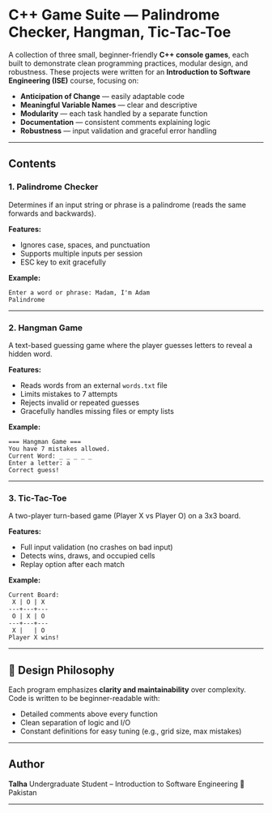 # C++ Game Suite — Palindrome Checker, Hangman, Tic-Tac-Toe

A collection of three small, beginner-friendly **C++ console games**, each built to demonstrate clean programming practices, modular design, and robustness. These projects were written for an **Introduction to Software Engineering (ISE)** course, focusing on:

* **Anticipation of Change** — easily adaptable code
* **Meaningful Variable Names** — clear and descriptive
* **Modularity** — each task handled by a separate function
* **Documentation** — consistent comments explaining logic
* **Robustness** — input validation and graceful error handling

---

## Contents

### 1. Palindrome Checker

Determines if an input string or phrase is a palindrome (reads the same forwards and backwards).

**Features:**

* Ignores case, spaces, and punctuation
* Supports multiple inputs per session
* ESC key to exit gracefully

**Example:**

```
Enter a word or phrase: Madam, I'm Adam
Palindrome
```

---

### 2. Hangman Game

A text-based guessing game where the player guesses letters to reveal a hidden word.

**Features:**

* Reads words from an external `words.txt` file
* Limits mistakes to 7 attempts
* Rejects invalid or repeated guesses
* Gracefully handles missing files or empty lists

**Example:**

```
=== Hangman Game ===
You have 7 mistakes allowed.
Current Word: _ _ _ _ _
Enter a letter: a
Correct guess!
```

---

### 3. Tic-Tac-Toe

A two-player turn-based game (Player X vs Player O) on a 3x3 board.

**Features:**

* Full input validation (no crashes on bad input)
* Detects wins, draws, and occupied cells
* Replay option after each match

**Example:**

```
Current Board:
 X | O | X
---+---+---
 O | X | O
---+---+---
 X |   | O
Player X wins!
```

---

## 🧠 Design Philosophy

Each program emphasizes **clarity and maintainability** over complexity. Code is written to be beginner-readable with:

* Detailed comments above every function
* Clean separation of logic and I/O
* Constant definitions for easy tuning (e.g., grid size, max mistakes)

---

## Author

**Talha**
Undergraduate Student – Introduction to Software Engineering
📍 Pakistan

---

